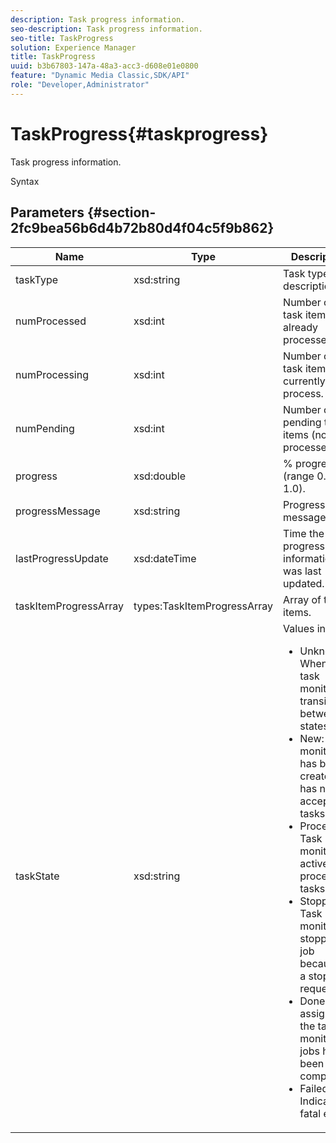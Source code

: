```yaml
---
description: Task progress information.
seo-description: Task progress information.
seo-title: TaskProgress
solution: Experience Manager
title: TaskProgress
uuid: b3b67803-147a-48a3-acc3-d608e01e0800
feature: "Dynamic Media Classic,SDK/API"
role: "Developer,Administrator"
---
```


# TaskProgress{#taskprogress}

Task progress information.

 Syntax 

## Parameters {#section-2fc9bea56b6d4b72b80d4f04c5f9b862}

<table id="table_04100BB8ABD84EF68B0A7CE3AD946414"> 
 <thead> 
  <tr> 
   <th colname="col1" class="entry"> Name </th> 
   <th colname="col2" class="entry"> Type </th> 
   <th colname="col3" class="entry"> Description </th> 
  </tr> 
 </thead>
 <tbody> 
  <tr> 
   <td colname="col1"> <span class="codeph"> <span class="varname"> taskType</span> </span> </td> 
   <td colname="col2"> <span class="codeph"> xsd:string</span> </td> 
   <td colname="col3"> Task type description. </td> 
  </tr> 
  <tr> 
   <td colname="col1"> <span class="codeph"> <span class="varname"> numProcessed</span> </span> </td> 
   <td colname="col2"> <span class="codeph"> xsd:int</span> </td> 
   <td colname="col3"> Number of task items already processed. </td> 
  </tr> 
  <tr> 
   <td colname="col1"> <span class="codeph"> <span class="varname"> numProcessing</span> </span> </td> 
   <td colname="col2"> <span class="codeph"> xsd:int</span> </td> 
   <td colname="col3"> Number of task items currently in process. </td> 
  </tr> 
  <tr> 
   <td colname="col1"> <span class="codeph"> <span class="varname"> numPending</span> </span> </td> 
   <td colname="col2"> <span class="codeph"> xsd:int</span> </td> 
   <td colname="col3"> Number of pending task items (not yet processed). </td> 
  </tr> 
  <tr> 
   <td colname="col1"> <span class="codeph"> <span class="varname"> progress</span> </span> </td> 
   <td colname="col2"> <span class="codeph"> xsd:double</span> </td> 
   <td colname="col3"> % progress (range 0.0 - 1.0). </td> 
  </tr> 
  <tr> 
   <td colname="col1"> <span class="codeph"> <span class="varname"> progressMessage</span> </span> </td> 
   <td colname="col2"> <span class="codeph"> xsd:string</span> </td> 
   <td colname="col3"> Progress message. </td> 
  </tr> 
  <tr> 
   <td colname="col1"> <span class="codeph"> <span class="varname"> lastProgressUpdate</span> </span> </td> 
   <td colname="col2"> <span class="codeph"> xsd:dateTime</span> </td> 
   <td colname="col3"> Time the last progress information was last updated. </td> 
  </tr> 
  <tr> 
   <td colname="col1"> <span class="codeph"> <span class="varname"> taskItemProgressArray</span> </span> </td> 
   <td colname="col2"> <span class="codeph"> types:TaskItemProgressArray</span> </td> 
   <td colname="col3"> Array of task items. </td> 
  </tr> 
  <tr> 
   <td colname="col1"> <span class="codeph"> <span class="varname"> taskState</span> </span> </td> 
   <td colname="col2"> <span class="codeph"> xsd:string</span> </td> 
   <td colname="col3">Values include: 
    <ul id="ul_BD00DC855B1D42748204E8BCA81FD4BF">
     <li id="li_01FE691763B3465DBF3402E7CDEA50C3"><span class="codeph"> Unknown</span>: When the task monitor transitions between states. </li>
     <li id="li_AA2D1F9ADDE84B54A85C7E7830D3A0C9"><span class="codeph"> New</span>: Task monitor has been created but has not accepted tasks yet. </li>
     <li id="li_76D667D21BDF4FADA6A266A7EB4DC6EE"><span class="codeph"> Processing</span>: Task monitor is actively processing tasks. </li>
     <li id="li_3813B2178D7143DEB91804A6C5FF3902"><span class="codeph"> Stopping</span>: Task monitor is stopping a job because of a stop job request. </li>
     <li id="li_41C2E774FC504B58BD6736119AE9C0AE"><span class="codeph"> Done</span>: Jobs assigned to the task monitor jobs have been completed. </li>
     <li id="li_EB2322BB11314B97998D467F4620ED2E"><span class="codeph"> Failed</span>: Indicates a fatal error. </li>
    </ul></td> 
  </tr> 
 </tbody> 
</table>

